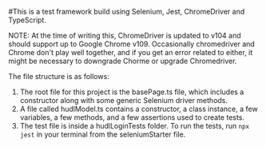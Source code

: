 #This is a test framework build using Selenium, Jest, ChromeDriver and TypeScript. 

NOTE: At the time of writing this, ChromeDriver is updated to v104 and should support up to Google Chrome v109. Occasionally chromedriver and Chrome don't play well together, and if you get an error related to either, it might be necessary to downgrade Chorme or upgrade Chromedriver. 

The file structure is as follows:
1) The root file for this project is the basePage.ts file, which includes a constructor along with some generic Selenium driver methods. 
2) A file called hudlModel.ts contains a constructor, a class instance, a few variables, a few methods, and a few assertions used to create tests.
3) The test file is inside a hudlLoginTests folder. To run the tests, run ```npx jest``` in your terminal from the seleniumStarter file.

  
